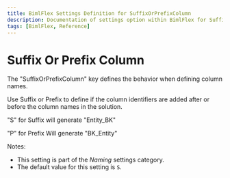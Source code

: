 ```yaml
---
title: BimlFlex Settings Definition for SuffixOrPrefixColumn
description: Documentation of settings option within BimlFlex for SuffixOrPrefixColumn
tags: [BimlFlex, Reference]
---
```


# Suffix Or Prefix Column

The "SuffixOrPrefixColumn" key defines the behavior when defining column names.

Use Suffix or Prefix to define if the column identifiers are added after or before the column names in the solution.

"S" for Suffix will generate "Entity_BK"

"P" for Prefix Will generate "BK_Entity"

Notes:

* This setting is part of the *Naming* settings category.
* The default value for this setting is `S`.
